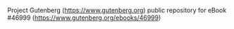 Project Gutenberg (https://www.gutenberg.org) public repository for eBook #46999 (https://www.gutenberg.org/ebooks/46999)
